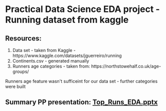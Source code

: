 <!DOCTYPE html>
<html>
<body>
    <h1>Practical Data Science EDA project - Running dataset from kaggle</h1>
    <h2>Resources:</h2>
    <ol>
      <li>Data set - taken from Kaggle - https://www.kaggle.com/datasets/jguerreiro/running</li>
      <li>Continents.csv - generated manually</li>
      <li>Runners age categories - taken from: https://northstowehalf.co.uk/age-groups/</li>
    </ol>  
    <p>Runners age feature wasn't sufficeint for our data set - further categories were built</p>
    <h2>Summary PP presentation: <a href="[url](https://github.com/ShermanShani/DS_EDA_PROJECT/blob/main/Top_Runs_EDA.pptx)">Top_Runs_EDA.pptx</a></h2>
</body>
</html>
